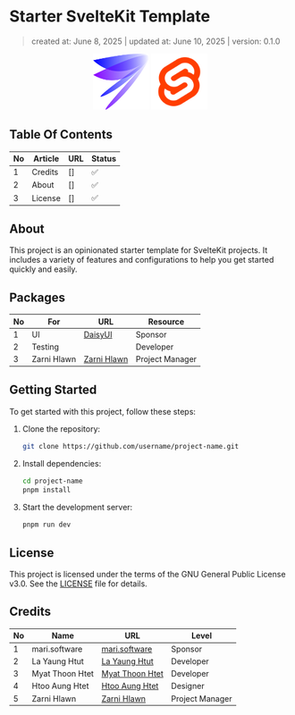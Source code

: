 # Starter SvelteKit Template

> created at: June 8, 2025 | updated at: June 10, 2025 | version: 0.1.0

<p style="text-align: center;">
  <img src="./static/favicon.png" alt="Mari Logo" width="100" height="100"/>
  <img src="./static/sveltekit.svg" alt="SvelteKit Logo" width="100" height="100" />
</p>

## Table Of Contents

| No  | Article | URL | Status |
| --- | ------- | --- | ------ |
| 1   | Credits | []  | ✅     |
| 2   | About   | []  | ✅     |
| 3   | License | []  | ✅     |

## About

This project is an opinionated starter template for SvelteKit projects. It includes a variety of features and configurations to help you get started quickly and easily.

## Packages

| No  | For         | URL                                          | Resource        |
| --- | ----------- | -------------------------------------------- | --------------- |
| 1   | UI          | [DaisyUI](https://github.com/mari-software)  | Sponsor         |
| 2   | Testing     |                                              | Developer       |
| 3   | Zarni Hlawn | [Zarni Hlawn](https://github.com/zarnihlawn) | Project Manager |

## Getting Started

To get started with this project, follow these steps:

1. Clone the repository:

   ```bash
   git clone https://github.com/username/project-name.git
   ```

2. Install dependencies:

   ```bash
   cd project-name
   pnpm install
   ```

3. Start the development server:
   ```bash
   pnpm run dev
   ```

## License

This project is licensed under the terms of the GNU General Public License v3.0.
See the [LICENSE](LICENSE) file for details.

## Credits

| No  | Name            | URL                                                 | Level           |
| --- | --------------- | --------------------------------------------------- | --------------- |
| 1   | mari.software   | [mari.software](https://github.com/mari-software)   | Sponsor         |
| 2   | La Yaung Htut   | [La Yaung Htut](https://github.com/LayaungHtut)     | Developer       |
| 3   | Myat Thoon Htet | [Myat Thoon Htet](https://github.com/myatthoonhtet) | Developer       |
| 4   | Htoo Aung Htet  | [Htoo Aung Htet](https://github.com/IriChan1224)    | Designer        |
| 5   | Zarni Hlawn     | [Zarni Hlawn](https://github.com/zarnihlawn)        | Project Manager |
